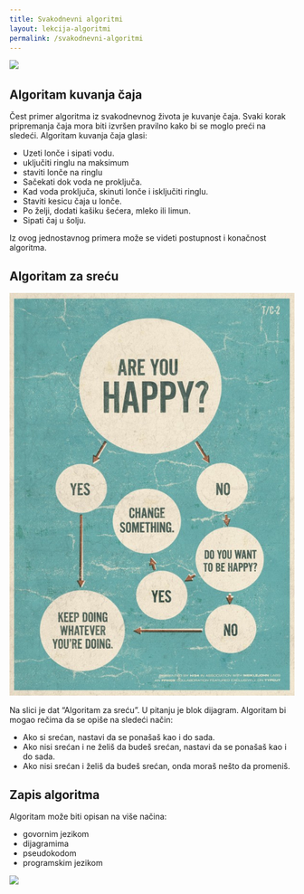 ```yaml
---
title: Svakodnevni algoritmi
layout: lekcija-algoritmi
permalink: /svakodnevni-algoritmi
---
```


![](https://upload.wikimedia.org/wikipedia/commons/thumb/3/37/Nice_Cup_of_Tea.jpg/800px-Nice_Cup_of_Tea.jpg)

## Algoritam kuvanja čaja

Čest primer algoritma iz svakodnevnog života je kuvanje čaja. Svaki korak pripremanja čaja mora biti izvršen pravilno kako bi se moglo preći na sledeći. Algoritam kuvanja čaja glasi:

- Uzeti lonče i sipati vodu.
- uključiti ringlu na maksimum
- staviti lonče na ringlu
- Sačekati dok voda ne proključa.
- Kad voda proključa, skinuti lonče i isključiti ringlu.
- Staviti kesicu čaja u lonče.
- Po želji, dodati kašiku šećera, mleko ili limun.
- Sipati čaj u šolju.

Iz ovog jednostavnog primera može se videti postupnost i konačnost algoritma.

## Algoritam za sreću

![](/images/koncepti/algoritmi/algoritam-srece.jpg)

Na slici je dat “Algoritam za sreću”. U pitanju je blok dijagram. Algoritam bi mogao rečima da se opiše na sledeći način:

- Ako si srećan, nastavi da se ponašaš kao i do sada.
- Ako nisi srećan i ne želiš da budeš srećan, nastavi da se ponašaš kao i do sada.
- Ako nisi srećan i želiš da budeš srećan, onda moraš nešto da promeniš.

## Zapis algoritma

Algoritam može biti opisan na više načina:

- govornim jezikom
- dijagramima
- pseudokodom
- programskim jezikom

![](http://clairelotriet.com/wp-content/uploads/2013/08/MakeTea.png)
